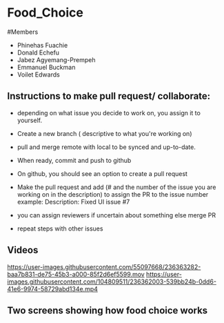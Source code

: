 # Food_Choice

#Members
* Phinehas Fuachie
* Donald Echefu
* Jabez Agyemang-Prempeh
* Emmanuel Buckman
* Voilet Edwards

## Instructions to make pull request/ collaborate:

* depending on what issue you decide to work on, you assign it to yourself. 
* Create a new branch ( descriptive to what you're working on) 
* pull and merge remote with local to be synced and up-to-date.
* When ready, commit and push to github
* On github, you should see an option to create a pull request
* Make the pull request and add (# and the number of the issue you are working on in the description) to assign the PR to the issue number
example: Description: Fixed UI issue #7

* you can assign reviewers if uncertain about something else merge PR

* repeat steps with other issues

## Videos

https://user-images.githubusercontent.com/55097668/236363282-baa7b831-de75-45b3-a000-85f2d6ef5599.mov  https://user-images.githubusercontent.com/104809511/236362003-539bb24b-0dd6-41e6-9974-58729abd134e.mp4

## Two screens showing how food choice works






